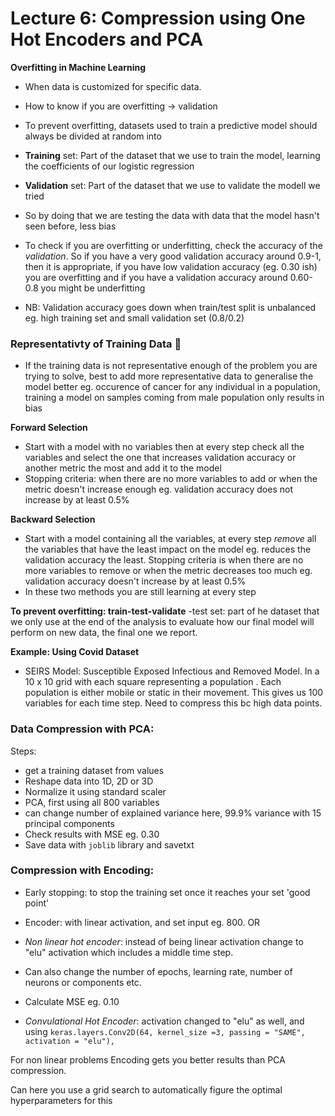 # Lecture 6: Compression using One Hot Encoders and PCA

**Overfitting in Machine Learning**

- When data is customized for specific data.
- How to know if you are overfitting -> validation
- To prevent overfitting, datasets used to train a predictive model should always be divided at random into
-  **Training** set: Part of the dataset that we use to train the model, learning the coefficients of our logistic regression
-  **Validation** set: Part of the dataset that we use to validate the modell we tried
-  So by doing that we are testing the data with data that the model hasn't seen before, less bias
-  To check if you are overfitting or underfitting, check the accuracy of the *validation*. So if you have a very good validation accuracy around 0.9-1, then it is appropriate, if you have low validation accuracy (eg. 0.30 ish) you are overfitting and if you have a validation accuracy around 0.60-0.8 you might be underfitting

- NB: Validation accuracy goes down when train/test split is unbalanced eg. high training set and small validation set (0.8/0.2)

### Representativty of Training Data 🧏

- If the training data is not representative enough of the problem you are trying to solve, best to add more  representative data to generalise the model better
eg. occurence of cancer for any individual in a population, training a model on samples coming from male population only results in bias 


**Forward Selection**
- Start with a model with no variables then at every step check all the variables and select the one that increases validation accuracy or another metric the most and add it to the model
- Stopping criteria: when there are no more variables to add or when the metric doesn't increase enough eg. validation accuracy does not increase by at least 0.5%

**Backward Selection**
- Start with a model containing all the variables, at every step *remove* all the variables that have the least impact on the model  eg. reduces the validation accuracy the least. Stopping criteria is when there are no more variables to remove or when the metric decreases too much eg. validation accuracy doesn't increase by at least 0.5%
- In these two methods you are still learning at every step

**To prevent overfitting: train-test-validate**
-test set: part of he dataset that we only use at the end of the analysis to evaluate how our final model will perform on new data, the final one we report.



















**Example: Using Covid Dataset**

- SEIRS Model: Susceptible Exposed Infectious and Removed Model. 
In a 10 x 10 grid with each square representing a population . Each population is either mobile or static in their movement.
This gives us 100 variables for each time step. Need to compress this bc high data points.

### Data Compression with PCA:

Steps:

- get a training dataset from values
- Reshape data into 1D, 2D or 3D 
- Normalize it using standard scaler 
- PCA, first using all 800 variables
- can change number of explained variance here, 99.9% variance with 15 principal components
- Check results with MSE eg. 0.30
- Save data with ```joblib``` library and savetxt 

### Compression with Encoding:

- Early stopping: to stop the training set once it reaches your set 'good point'
- Encoder: with linear activation, and set input eg. 800.
 OR
 
 - *Non linear hot encoder*: instead of being linear activation change to "elu" activation which includes a middle time step.
 - Can also change the number of epochs, learning rate, number of neurons or components etc.
 - Calculate MSE eg. 0.10

- *Convulational Hot Encoder*: activation changed to "elu" as well, and using ```keras.layers.Conv2D(64, kernel_size =3, passing = "SAME", activation = "elu"),```

For non linear problems Encoding gets you better results than PCA compression.

Can here you use a grid search to automatically figure the optimal hyperparameters for this 



